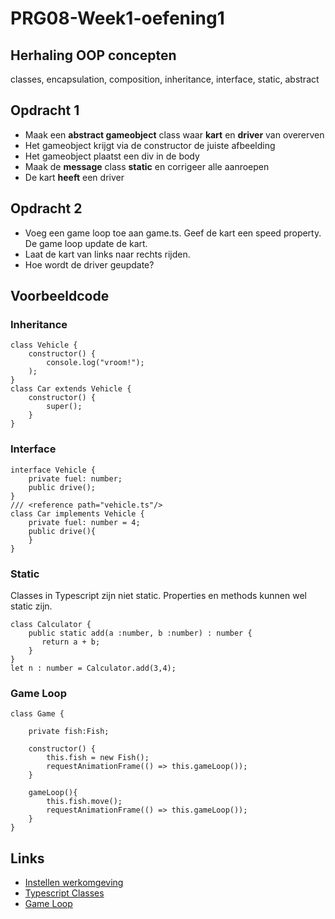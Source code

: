# PRG08-Week1-oefening1

## Herhaling OOP concepten
classes, encapsulation, composition, inheritance, interface, static, abstract

## Opdracht 1
- Maak een **abstract gameobject** class waar **kart** en **driver** van overerven
- Het gameobject krijgt via de constructor de juiste afbeelding
- Het gameobject plaatst een div in de body
- Maak de **message** class **static** en corrigeer alle aanroepen
- De kart **heeft** een driver

## Opdracht 2
- Voeg een game loop toe aan game.ts. Geef de kart een speed property. De game loop update de kart. 
- Laat de kart van links naar rechts rijden.
- Hoe wordt de driver geupdate?

## Voorbeeldcode

### Inheritance

```
class Vehicle {
    constructor() {
        console.log("vroom!");
    );
}
class Car extends Vehicle {
    constructor() {
        super();
    }
}
```

### Interface

```
interface Vehicle {
    private fuel: number;
    public drive();
}
/// <reference path="vehicle.ts"/>
class Car implements Vehicle {
    private fuel: number = 4;
    public drive(){
    }
}
```

### Static

Classes in Typescript zijn niet static. Properties en methods kunnen wel static zijn.

```
class Calculator { 
    public static add(a :number, b :number) : number { 
       return a + b;
    } 
} 
let n : number = Calculator.add(3,4);
```

### Game Loop

```
class Game {

    private fish:Fish;

    constructor() {
        this.fish = new Fish();     
        requestAnimationFrame(() => this.gameLoop());
    }

    gameLoop(){
        this.fish.move();
        requestAnimationFrame(() => this.gameLoop());
    }
}
```

## Links
- [Instellen werkomgeving](https://github.com/HR-CMGT/PRG04-Week0)
- [Typescript Classes](https://www.typescriptlang.org/docs/handbook/classes.html)
- [Game Loop](https://developer.mozilla.org/en-US/docs/Web/API/window/requestAnimationFrame)
